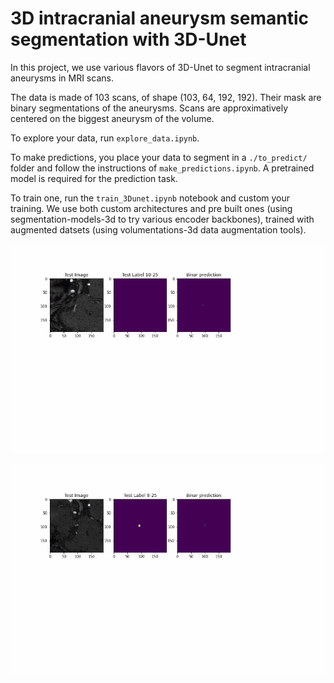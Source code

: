 # 3D intracranial aneurysm semantic segmentation with 3D-Unet

In this project, we use various flavors of 3D-Unet to segment intracranial aneurysms in MRI scans.

The data is made of 103 scans, of shape (103, 64, 192, 192). Their mask are binary segmentations of the aneurysms. Scans are approximatively centered on the biggest aneurysm of the volume.

To explore your data, run ```explore_data.ipynb```.

To make predictions, you place your data to segment in a ```./to_predict/``` folder and follow the instructions of ```make_predictions.ipynb```. A pretrained model is required for the prediction task.

To train one, run the ```train_3Dunet.ipynb``` notebook and custom your training. We use both custom architectures and pre built ones (using segmentation-models-3d to try various encoder backbones), trained with augmented datsets (using volumentations-3d data augmentation tools).

![](img/scan10_to_gif_finetuned.gif)

![](img/scan8_to_gif_finetuned.gif)